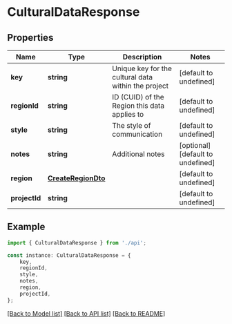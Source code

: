 # CulturalDataResponse


## Properties

Name | Type | Description | Notes
------------ | ------------- | ------------- | -------------
**key** | **string** | Unique key for the cultural data within the project | [default to undefined]
**regionId** | **string** | ID (CUID) of the Region this data applies to | [default to undefined]
**style** | **string** | The style of communication | [default to undefined]
**notes** | **string** | Additional notes | [optional] [default to undefined]
**region** | [**CreateRegionDto**](CreateRegionDto.md) |  | [default to undefined]
**projectId** | **string** |  | [default to undefined]

## Example

```typescript
import { CulturalDataResponse } from './api';

const instance: CulturalDataResponse = {
    key,
    regionId,
    style,
    notes,
    region,
    projectId,
};
```

[[Back to Model list]](../README.md#documentation-for-models) [[Back to API list]](../README.md#documentation-for-api-endpoints) [[Back to README]](../README.md)
